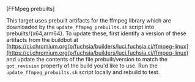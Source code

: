 [FFMpeg prebuilts]

This target uses prebuilt artifacts for the ffmpeg library which are downloaded by the
`update_ffmpeg_prebuilts.sh` script into prebuilts/{x64,arm64}.  To update these, first identify a
version of these artifacts from the buildbot at
[https://ci.chromium.org/p/fuchsia/builders/luci.fuchsia.ci/ffmpeg-linux](https://ci.chromium.org/p/fuchsia/builders/luci.fuchsia.ci/ffmpeg-linux)
and update the contents of the file prebuilt/version to match the `got_revision` property of the
build you'd like to use. Run the `update_ffmpeg_prebuilts.sh` script locally and rebuild to test.
